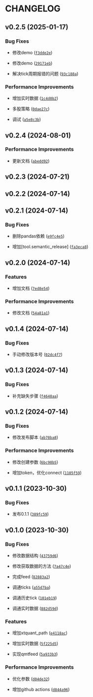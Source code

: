 # CHANGELOG


## v0.2.5 (2025-01-17)

### Bug Fixes

- 修改demo
  ([`f3dde2e`](https://github.com/zsrl/bt-qmt-store/commit/f3dde2ee0203043a15d327031c7c5892231fabaf))

- 修改demo
  ([`29171eb`](https://github.com/zsrl/bt-qmt-store/commit/29171ebba7c96a0bc48d7bab7bbea9a80bbe1eca))

- 解决tick周期报错的问题
  ([`93c188a`](https://github.com/zsrl/bt-qmt-store/commit/93c188ab8473b0cc4aa0547171ed9a52480d998c))

### Performance Improvements

- 增加实时数据
  ([`1c4d0b2`](https://github.com/zsrl/bt-qmt-store/commit/1c4d0b2d2b9d93e565b86e86473e862ba84caedc))

- 多股策略
  ([`0dae27c`](https://github.com/zsrl/bt-qmt-store/commit/0dae27c77f45117f7366bbd3369ad670e737ec9c))

- 调试
  ([`a5e8c3b`](https://github.com/zsrl/bt-qmt-store/commit/a5e8c3b9ac1a0a8c06b36f602ac40587110a1ce1))


## v0.2.4 (2024-08-01)

### Performance Improvements

- 更新文档
  ([`abedd92`](https://github.com/zsrl/bt-qmt-store/commit/abedd92868018b8b0438c97a32b342872ba62f38))


## v0.2.3 (2024-07-21)


## v0.2.2 (2024-07-14)


## v0.2.1 (2024-07-14)

### Bug Fixes

- 删除pandas依赖
  ([`e9fc4e5`](https://github.com/zsrl/bt-qmt-store/commit/e9fc4e5dcf14b69500bcd17462648b7ee1458473))

- 增加[tool.semantic_release]
  ([`fa3eca8`](https://github.com/zsrl/bt-qmt-store/commit/fa3eca816ac9ef724f45f176da2ec13bd7bcfc43))


## v0.2.0 (2024-07-14)

### Features

- 增加文档
  ([`7ed8e54`](https://github.com/zsrl/bt-qmt-store/commit/7ed8e54a187d12d1bf0a4a498254d9fa8a9ce2a3))

### Performance Improvements

- 修改文档
  ([`54a81a1`](https://github.com/zsrl/bt-qmt-store/commit/54a81a1f0801faca326a6212e663483ef0f9d837))


## v0.1.4 (2024-07-14)

### Bug Fixes

- 手动修改版本号
  ([`02dc4f7`](https://github.com/zsrl/bt-qmt-store/commit/02dc4f74a98776fafd1d5c44e7c8f6512cdc6769))


## v0.1.3 (2024-07-14)

### Bug Fixes

- 补充缺失步骤
  ([`f4648aa`](https://github.com/zsrl/bt-qmt-store/commit/f4648aa2d47f912f8269397ff6d326e6247a67f1))


## v0.1.2 (2024-07-14)

### Bug Fixes

- 修改发布脚本
  ([`ab78ba8`](https://github.com/zsrl/bt-qmt-store/commit/ab78ba8c2b9de98360c444a12a01af035351b2f0))

### Performance Improvements

- 修改创建参数
  ([`6bc98b5`](https://github.com/zsrl/bt-qmt-store/commit/6bc98b5ac1377a57426bc7da936af25c6bd974ad))

- 增加token，优化connect
  ([`1105f59`](https://github.com/zsrl/bt-qmt-store/commit/1105f59b42df901aa249d5dac474eec9a19d0359))


## v0.1.1 (2023-10-30)

### Bug Fixes

- 发布0.1.1
  ([`389fc59`](https://github.com/zsrl/bt-qmt-store/commit/389fc59c898ac3f8281cf354018d18c9f513b881))


## v0.1.0 (2023-10-30)

### Bug Fixes

- 修改数据结构
  ([`43759d6`](https://github.com/zsrl/bt-qmt-store/commit/43759d602342472c33ca034aba6f0d165e39fad5))

- 修改获取数据的方法
  ([`7a47c4e`](https://github.com/zsrl/bt-qmt-store/commit/7a47c4e1bf4f21ed09838ef67238808a53a70e61))

- 完成feed
  ([`82883a2`](https://github.com/zsrl/bt-qmt-store/commit/82883a245ba6ebe59e472263a03ec4e42c398a4d))

- 调通ticks
  ([`a55d7ba`](https://github.com/zsrl/bt-qmt-store/commit/a55d7ba06f3e5cf7b3fbe266e90a90230efe118d))

- 调通历史tick
  ([`101eb19`](https://github.com/zsrl/bt-qmt-store/commit/101eb190457800daed4495bdac20c84741bba66f))

- 调通实时数据
  ([`882d59d`](https://github.com/zsrl/bt-qmt-store/commit/882d59de44db1806a41d00bf896ed80cac5a0120))

### Features

- 增加xtquant_path
  ([`e4118ac`](https://github.com/zsrl/bt-qmt-store/commit/e4118ac7aa68d5c87a9d95dc5ee6053f58924623))

- 增加实时数据
  ([`5f225d5`](https://github.com/zsrl/bt-qmt-store/commit/5f225d5d16260a90ea18b8bde6a90f4d21617b77))

- 实现qmtfeed
  ([`5a933b3`](https://github.com/zsrl/bt-qmt-store/commit/5a933b3b349d31f0fb79ebb1180d1f9605480225))

### Performance Improvements

- 优化参数
  ([`d04de32`](https://github.com/zsrl/bt-qmt-store/commit/d04de32a8dae0d0e8aec28fddecbcdae79a99ba3))

- 增加github actions
  ([`d844a96`](https://github.com/zsrl/bt-qmt-store/commit/d844a969709816ebe86fcdac63ec575ddc471dc0))
